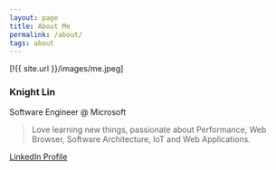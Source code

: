 ```yaml
---
layout: page
title: About Me
permalink: /about/
tags: about
---
```


[!{{ site.url }}/images/me.jpeg]
### Knight Lin

Software Engineer @ Microsoft

> Love learning new things, passionate about Performance, Web Browser, Software Architecture, IoT and Web Applications.

[LinkedIn Profile](https://www.linkedin.com/in/knightlinwu/)
